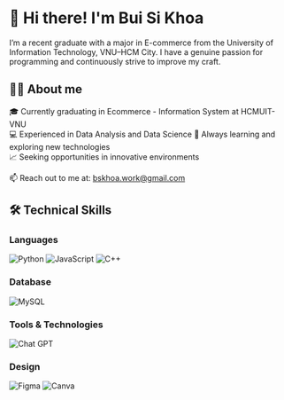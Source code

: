 # 👋 Hi there! I'm Bui Si Khoa

I’m a recent graduate with a major in E-commerce from the University of Information Technology, VNU–HCM City.  I have a genuine passion for programming and continuously strive to improve my craft.
  
## 👨‍💻 About me

🎓 Currently graduating in Ecommerce - Information System at HCMUIT-VNU  
💻 Experienced in Data Analysis and Data Science
🌱 Always learning and exploring new technologies  
📈 Seeking opportunities in innovative environments  

📫 Reach out to me at: bskhoa.work@gmail.com

## 🛠️ Technical Skills

### Languages

![Python](https://img.shields.io/badge/python-3670A0?style=for-the-badge&logo=python&logoColor=ffdd54)
![JavaScript](https://img.shields.io/badge/javascript-%23323330.svg?style=for-the-badge&logo=javascript&logoColor=%23F7DF1E)
![C++](https://img.shields.io/badge/c++-%2300599C.svg?style=for-the-badge&logo=c%2B%2B&logoColor=white)

### Database

![MySQL](https://img.shields.io/badge/mysql-4479A1.svg?style=for-the-badge&logo=mysql&logoColor=white)

### Tools & Technologies



![Chat GPT](https://img.shields.io/badge/chatGPT-74aa9c?style=for-the-badge&logo=openai&logoColor=white)

### Design
![Figma](https://img.shields.io/badge/Figma-222?&logo=figma)
![Canva](https://img.shields.io/badge/Canva-%2300C4CC.svg?style=for-the-badge&logo=Canva&logoColor=white)

